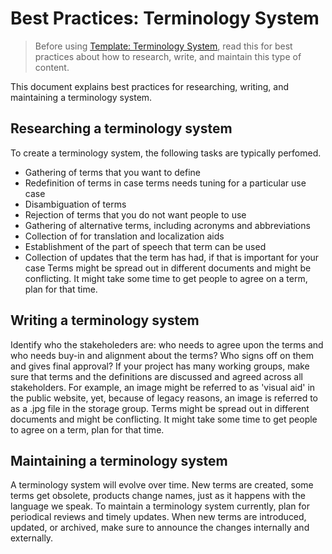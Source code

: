 # Best Practices: Terminology System

>Before using [Template: Terminology System](./template_terminology-system.md), read this for best practices about how to research, write, and maintain this type of content.

This document explains best practices for researching, writing, and maintaining a terminology system.

## Researching a terminology system

To create a terminology system, the following tasks are typically perfomed.

* Gathering of terms that you want to define
* Redefinition of terms in case terms needs tuning for a particular use case
* Disambiguation of terms
* Rejection of terms that you do not want people to use
* Gathering of alternative terms, including acronyms and abbreviations
* Collection of for translation and localization aids
* Establishment of the part of speech that term can be used
* Collection of updates that the term has had, if that is important for your case
Terms might be spread out in different documents and might be conflicting. It might take some time to get people to agree on a term, plan for that time.

## Writing a terminology system

Identify who the stakeholeders are: who needs to agree upon the terms and who needs buy-in and alignment about the terms? Who signs off on them and gives final approval?
If your project has many working groups, make sure that terms and the definitions are discussed and agreed across all stakeholders. For example, an image might be referred to as 'visual aid' in the public website, yet, because of legacy reasons, an image is referred to as a .jpg file in the storage group.
Terms might be spread out in different documents and might be conflicting. It might take some time to get people to agree on a term, plan for that time.

## Maintaining a terminology system

A terminology system will evolve over time. New terms are created, some terms get obsolete, products change names, just as it happens with the language we speak.
To maintain a terminology system currently, plan for periodical reviews and timely updates. When new terms are introduced, updated, or archived, make sure to announce the changes internally and externally.
